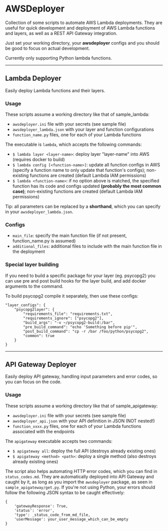 # AWSDeployer

Collection of some scripts to automate AWS Lambda deployments. They are useful for quick development and deployment of AWS Lambda functions and layers, as well as a REST API Gateway integration.

Just set your working directory, your __awsdeployer__ configs and you should be good to focus on actual development.

Currently only supporting Python lambda functions.

---

## Lambda Deployer
Easily deploy Lambda functions and their layers.

### Usage
These scripts assume a working directory like that of sample_lambda:
* `awsdeployer.ini` file with your secrets (see sample file)
* `awsdeployer_lambda.json` with your layer and function configurations
* `function_name.py` files, one for each of your Lambda functions

The executable is `lambda`, which accepts the following commands:
* `$ lambda layer <layer-name>`: deploy layer "layer-name" into AWS (requires docker to build)
* `$ lambda config [<function-name>]`: update all function configs in AWS (specify a function name to only update that function's configs); non-existing functions are created (default Lambda IAM permissions)
* `$ lambda <function-name>`: if no option above is matched, the specified function has its code and configs updated **(probably the most common case)**; non-existing functions are created (default Lambda IAM permissions)

Tip: all <function-name> parameters can be replaced by a __shorthand__, which you can specify in your `awsdeployer_lambda.json`.

### Configs
* `main_file`: specify the main function file (if not present, function_name.py is assumed)
* `additional_files`: additional files to include with the main function file in the deployment

### Special layer building
If you need to build a specific package for your layer (eg. psycopg2) you can use pre and post build hooks for the layer build, and add docker arguments to the command.

To build psycopg2 compile it separately, then use these configs:
```
"layer_configs": {
    "psycopg2layer": {
        "requirements_file": "requirements.txt",
        "requirements_ignore": ["psycopg2"],
        "build_args": "-v ~/psycopg2-build:/bar",
        "pre_build_command": "echo 'Something before pip'",
        "post_build_command": "cp -r /bar /foo/python/psycopg2",
        "common": true
    }
}
```

---

## API Gateway Deployer
Easily deploy API gateway, handling input parameters and error codes, so you can focus on the code.

### Usage
These scripts assume a working directory like that of sample_apigateway:
* `awsdeployer.ini` file with your secrets (see sample file)
* `awsdeployer_api.json` with your API definition in JSON (NOT nested!)
* `function_xxxx.py` files, one for each of your Lambda functions associated with the endpoints

The `apigateway` executable accepts two commands:
* `$ apigateway all`: deploy the full API (destroys already existing ones)
* `$ apigateway <method> <path>`: deploy a single method (also destroys already existing ones)

The script also helps automating HTTP error codes, which you can find in `status_codes.md`. They are automatically
deployed into API Gateway and caught by it, as long as you import the `awsdeployer` package, as seen in `sample_apigateway/get.py`.
If you're not using Python, your errors should follow the following JSON syntax to be caught effectively:
```
{
    'gatewayResponse': True,
    'status': 'error',
    'type': _status_code_from_md_file,
    'userMessage': your_user_message_which_can_be_empty
}
```
